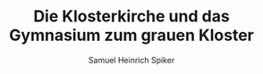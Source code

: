 ---
image: /assets/images/spiker/34b.jpg
thumb: /assets/images/spiker-thumbs/34b.jpg
author: Samuel Heinrich Spiker
artist: 
engraver: 
title: "Die Klosterkirche und das Gymnasium zum grauen Kloster"
subtitle: 
tags:
  - Church
layout: post
---